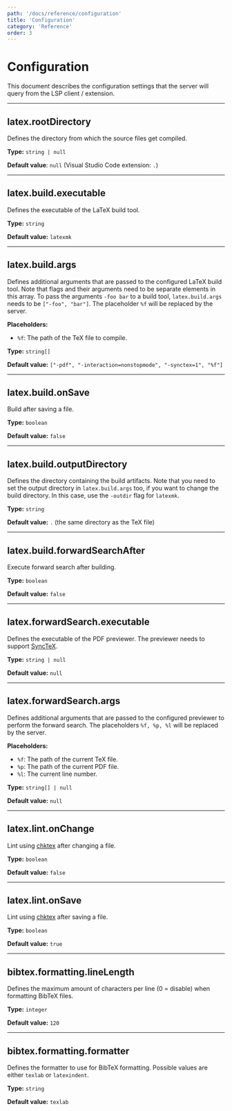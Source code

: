 ```yaml
---
path: '/docs/reference/configuration'
title: 'Configuration'
category: 'Reference'
order: 3
---
```


# Configuration

This document describes the configuration settings that the server will query from the LSP client / extension.

---

## latex.rootDirectory

Defines the directory from which the source files get compiled.

**Type:** `string | null`

**Default value**: `null` (Visual Studio Code extension: `.`)

---

## latex.build.executable

Defines the executable of the LaTeX build tool.

**Type:** `string`

**Default value:** `latexmk`

---

## latex.build.args

Defines additional arguments that are passed to the configured LaTeX build tool.
Note that flags and their arguments need to be separate
elements in this array.
To pass the arguments `-foo bar` to a build tool,
`latex.build.args` needs to be `["-foo", "bar"]`.
The placeholder `%f` will be replaced by the server.

**Placeholders:**

- `%f`: The path of the TeX file to compile.

**Type:** `string[]`

**Default value:** `["-pdf", "-interaction=nonstopmode", "-synctex=1", "%f"]`

---

## latex.build.onSave

Build after saving a file.

**Type:** `boolean`

**Default value:** `false`

---

## latex.build.outputDirectory

Defines the directory containing the build artifacts.
Note that you need to set the output directory in `latex.build.args` too,
if you want to change the build directory.
In this case, use the `-outdir` flag for `latexmk`.

**Type:** `string`

**Default value:** `.` (the same directory as the TeX file)

---

## latex.build.forwardSearchAfter

Execute forward search after building.

**Type:** `boolean`

**Default value:** `false`

---

## latex.forwardSearch.executable

Defines the executable of the PDF previewer.
The previewer needs to support [SyncTeX](http://www.tug.org/TUGboat/tb29-3/tb93laurens.pdf).

**Type:** `string | null`

**Default value:** `null`

---

## latex.forwardSearch.args

Defines additional arguments that are passed to the configured previewer to perform the forward search.
The placeholders `%f, %p, %l` will be replaced by the server.

**Placeholders:**

- `%f`: The path of the current TeX file.
- `%p`: The path of the current PDF file.
- `%l`: The current line number.

**Type:** `string[] | null`

**Default value:** `null`

---

## latex.lint.onChange

Lint using [chktex](https://www.nongnu.org/chktex/) after changing a file.

**Type:** `boolean`

**Default value:** `false`

---

## latex.lint.onSave

Lint using [chktex](https://www.nongnu.org/chktex/) after saving a file.

**Type:** `boolean`

**Default value:** `true`

---

## bibtex.formatting.lineLength

Defines the maximum amount of characters per line (0 = disable) when formatting BibTeX files.

**Type:** `integer`

**Default value:** `120`

---

## bibtex.formatting.formatter

Defines the formatter to use for BibTeX formatting.
Possible values are either `texlab` or `latexindent`.

**Type:** `string`

**Default value:** `texlab`
